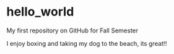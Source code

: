 # hello_world
My first repository on GitHub for Fall Semester

I enjoy boxing and taking my dog to the beach, its great!!

